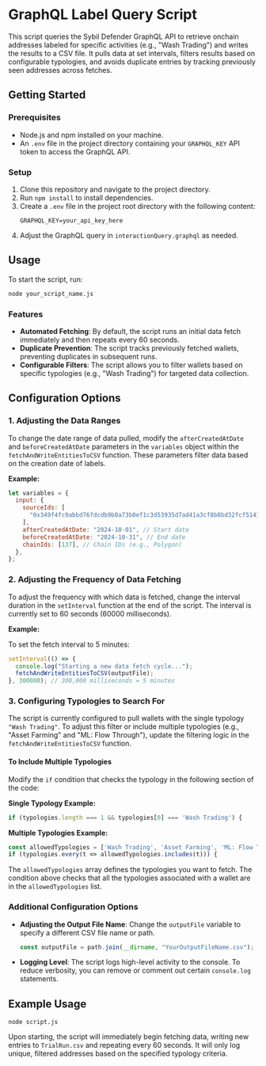 # GraphQL Label Query Script

This script queries the Sybil Defender GraphQL API to retrieve onchain addresses labeled for specific activities (e.g., "Wash Trading") and writes the results to a CSV file. It pulls data at set intervals, filters results based on configurable typologies, and avoids duplicate entries by tracking previously seen addresses across fetches.

## Getting Started

### Prerequisites

- Node.js and npm installed on your machine.
- An `.env` file in the project directory containing your `GRAPHQL_KEY` API token to access the GraphQL API.

### Setup

1. Clone this repository and navigate to the project directory.
2. Run `npm install` to install dependencies.
3. Create a `.env` file in the project root directory with the following content:
   ```plaintext
   GRAPHQL_KEY=your_api_key_here
   ```
4. Adjust the GraphQL query in `interactionQuery.graphql` as needed.

## Usage

To start the script, run:

```bash
node your_script_name.js
```

### Features

- **Automated Fetching**: By default, the script runs an initial data fetch immediately and then repeats every 60 seconds.
- **Duplicate Prevention**: The script tracks previously fetched wallets, preventing duplicates in subsequent runs.
- **Configurable Filters**: The script allows you to filter wallets based on specific typologies (e.g., "Wash Trading") for targeted data collection.

## Configuration Options

### 1. Adjusting the Data Ranges

To change the date range of data pulled, modify the `afterCreatedAtDate` and `beforeCreatedAtDate` parameters in the `variables` object within the `fetchAndWriteEntitiesToCSV` function. These parameters filter data based on the creation date of labels.

**Example:**

```javascript
let variables = {
  input: {
    sourceIds: [
      "0x349f4fc9abbd76fdcdb9b0a73b0ef1c3d53935d7ad41a3cf8b8bd32fcf514113",
    ],
    afterCreatedAtDate: "2024-10-01", // Start date
    beforeCreatedAtDate: "2024-10-31", // End date
    chainIds: [137], // Chain IDs (e.g., Polygon)
  },
};
```

### 2. Adjusting the Frequency of Data Fetching

To adjust the frequency with which data is fetched, change the interval duration in the `setInterval` function at the end of the script. The interval is currently set to 60 seconds (60000 milliseconds).

**Example:**

To set the fetch interval to 5 minutes:

```javascript
setInterval(() => {
  console.log("Starting a new data fetch cycle...");
  fetchAndWriteEntitiesToCSV(outputFile);
}, 300000); // 300,000 milliseconds = 5 minutes
```

### 3. Configuring Typologies to Search For

The script is currently configured to pull wallets with the single typology `"Wash Trading"`. To adjust this filter or include multiple typologies (e.g., "Asset Farming" and "ML: Flow Through"), update the filtering logic in the `fetchAndWriteEntitiesToCSV` function.

#### **To Include Multiple Typologies**

Modify the `if` condition that checks the typology in the following section of the code:

**Single Typology Example:**

```javascript
if (typologies.length === 1 && typologies[0] === 'Wash Trading') {
```

**Multiple Typologies Example:**

```javascript
const allowedTypologies = ['Wash Trading', 'Asset Farming', 'ML: Flow Through'];
if (typologies.every(t => allowedTypologies.includes(t))) {
```

The `allowedTypologies` array defines the typologies you want to fetch. The condition above checks that all the typologies associated with a wallet are in the `allowedTypologies` list.

### Additional Configuration Options

- **Adjusting the Output File Name**: Change the `outputFile` variable to specify a different CSV file name or path.

  ```javascript
  const outputFile = path.join(__dirname, "YourOutputFileName.csv");
  ```

- **Logging Level**: The script logs high-level activity to the console. To reduce verbosity, you can remove or comment out certain `console.log` statements.

## Example Usage

```plaintext
node script.js
```

Upon starting, the script will immediately begin fetching data, writing new entries to `TrialRun.csv` and repeating every 60 seconds. It will only log unique, filtered addresses based on the specified typology criteria.
